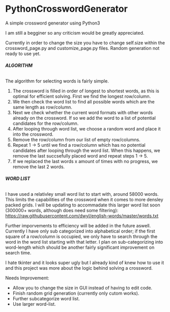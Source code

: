 # PythonCrosswordGenerator
A simple crossword generator using Python3

I am still a begginer so any criticism would be greatly appreciated.

Currently in order to change the size you have to change self.size within the crossword_page.py and customize_page.py files.
Random generation not ready to use yet.

###### **ALGORITHM**
The algorithm for selecting words is fairly simple. 
1) The crossword is filled in order of longest to shortest words, as this is optimal for efficient solving. First we find the longest      row/column.
2) We then check the word list to find all possible words which are the same length as row/column.
3) Next we check whether the current word formats with other words already on the crossword. If so we add the word to a list of            potential candidates for the row/column.
4) After looping through word list, we choose a random word and place it into the crossword.
5) Remove the row/column from our list of empty row/columns.
6) Repeat 1 -> 5 until we find a row/column which has no potential candidates after looping through the word list. When this happens, we    remove the last succsefully placed word and repeat steps 1 -> 5. 
7) If we replaced the last words x amount of times with no progress, we remove the last 2 words.

###### **WORD LIST**
I have used a relativley small word list to start with, around 58000 words. This limits the capabilities of the crossword when it comes to more densley packed grids. I will be updating to accommadate this larger word list soon (300000+ words, although does need some filtering): 
https://raw.githubusercontent.com/dwyl/english-words/master/words.txt

Further imporvements to efficiency will be added in the future aswell. Currently I have only sub categorized into alphabetical order; if the first square of a row/column is occupied, we only have to search through the word in the word list starting with that letter. I plan on sub-categorizing into word-length which should be another fairly significant improvement on search time.

I hate tkinter and it looks super ugly but I already kind of knew how to use it and this project was more about the logic behind solving a crossword.

Needs Improvement:

- Allow you to change the size in GUI instead of having to edit code.
- Finish random grid generation (currently only cutom works).
- Further subcategorize word list. 
- Use larger word-list.


